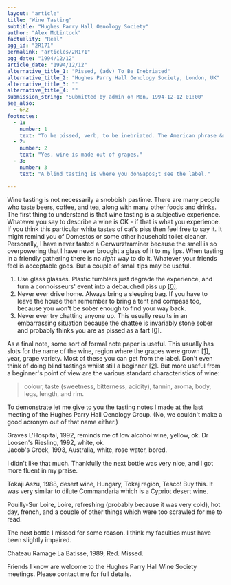 ```yaml
---
layout: "article"
title: "Wine Tasting"
subtitle: "Hughes Parry Hall Oenology Society"
author: "Alex McLintock"
factuality: "Real"
pgg_id: "2R171"
permalink: "articles/2R171"
pgg_date: "1994/12/12"
article_date: "1994/12/12"
alternative_title_1: "Pissed, (adv) To Be Inebriated"
alternative_title_2: "Hughes Parry Hall Oenology Society, London, UK"
alternative_title_3: ""
alternative_title_4: ""
submission_string: "Submitted by admin on Mon, 1994-12-12 01:00"
see_also:
  - 6R2
footnotes: 
  - 1:
    number: 1
    text: "To be pissed, verb, to be inebriated. The American phrase &quot;I am pissed&quot; should be translated into English English as &quot;I am pissed off&quot; unless the American is drunk - which is usually a good state to keep them in.Piss up, noun, an arranged meeting for the consumption of alcoholic beverages."
  - 2:
    number: 2
    text: "Yes, wine is made out of grapes."
  - 3:
    number: 3
    text: "A blind tasting is where you don&apos;t see the label."

---
```

<div>
<p>Wine tasting is not necessarily a snobbish pastime. There are many people who taste beers, coffee, and tea, along with many other foods and drinks. The first thing to understand is that wine tasting is a subjective experience. Whatever you say to describe a wine is OK - if that is what you experience. If you think this particular white tastes of cat's piss then feel free to say it. It might remind you of Domestos or some other household toilet cleaner. Personally, I have never tasted a Gerwurztraminer because the smell is so overpowering that I have never brought a glass of it to my lips. When tasting in a friendly gathering there is no <em>right</em> way to do it. Whatever your friends feel is acceptable goes. But a couple of small tips may be useful.</p>
<ol>
<li value="1">Use glass glasses. Plastic tumblers just degrade the experience, and turn a connoisseurs' event into a debauched piss up <a href="#footnote-body.0" name="footnote-link.0" class="footnote-link">[0]</a>.</li>
<li value="2">Never ever drive home. Always bring a sleeping bag. If you have to leave the house then remember to bring a tent and compass too, because you won't be sober enough to find your way back.</li>
<li value="3">Never ever try chatting anyone up. This usually results in an embarrassing situation because the chattee is invariably stone sober and probably thinks you are as pissed as a fart <a href="#footnote-body.0" name="footnote-link.0" class="footnote-link">[0]</a>.</li>
</ol>
<p>As a final note, some sort of formal note paper is useful. This usually has slots for the name of the wine, region where the grapes were grown <a href="#footnote-body.1" name="footnote-link.1" class="footnote-link">[1]</a>, year, grape variety. Most of these you can get from the label. Don't even think of doing blind tastings whilst still a beginner <a href="#footnote-body.2" name="footnote-link.2" class="footnote-link">[2]</a>. But more useful from a beginner's point of view are the various standard characteristics of wine:</p>
<blockquote>colour, taste (sweetness, bitterness, acidity), tannin, aroma, body, legs, length, and rim.</blockquote>
<p>To demonstrate let me give to you the tasting notes I made at the last meeting of the Hughes Parry Hall Oenology Group. (No, we couldn't make a good acronym out of that name either.)</p>
<p>Graves L'Hospital, 1992, reminds me of low alcohol wine, yellow, ok. Dr Loosen's Riesling, 1992, white, ok.<br>
Jacob's Creek, 1993, Australia, white, rose water, bored.</p>
<p>I didn't like that much. Thankfully the next bottle was very nice, and I got more fluent in my praise.</p>
<p>Tokaji Aszu, 1988, desert wine, Hungary, Tokaj region, Tesco! Buy this. It was very similar to dilute Commandaria which is a Cypriot desert wine.</p>
<p>Pouilly-Sur Loire, Loire, refreshing (probably because it was very cold), hot day, french, and a couple of other things which were too scrawled for me to read.</p>
<p>The next bottle I missed for some reason. I think my faculties must have been slightly impaired.</p>
<p>Chateau Ramage La Batisse, 1989, Red. Missed.</p>
<p>Friends I know are welcome to the Hughes Parry Hall Wine Society meetings. Please contact me for full details.</p>
</div>
